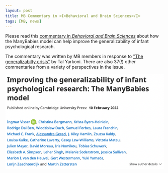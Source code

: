 ```yaml
---
layout: post
title: MB Commentary in <I>Behavioral and Brain Sciences</I>
tags: [MB, news]
---
```


Please read this [commentary in <I>Behavioral and Brain Sciences</I>](https://www.cambridge.org/core/journals/behavioral-and-brain-sciences/article/improving-the-generalizability-of-infant-psychological-research-the-manybabies-model/B56EA6B4115B814F4430367E1ABF2DDC) about how the ManyBabies model can help improve the generalizability of infant psychological research. 

The commentary was written by MB members in response to ["The generalizabilty crisis"](https://www.cambridge.org/core/journals/behavioral-and-brain-sciences/article/generalizability-crisis/AD386115BA539A759ACB3093760F4824) by Tal Yarkoni. There are also 37(!) other commentaries from a variety of perspectives in the issue. 

<img style="float: right;" src="/assets/img/MB_BBScommentary.png">

